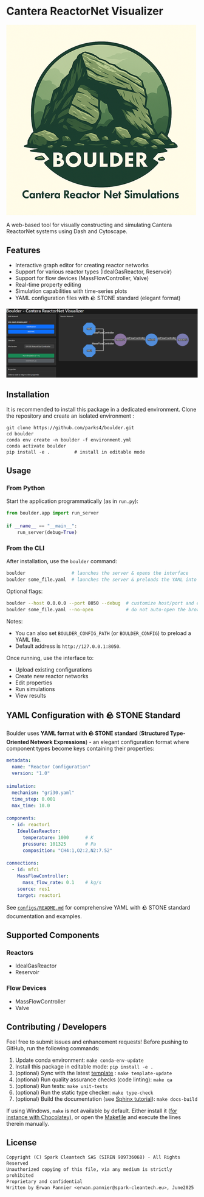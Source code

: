 # Cantera ReactorNet Visualizer

![logo](docs/boulder_logo_small.png)

A web-based tool for visually constructing and simulating Cantera ReactorNet systems using Dash and Cytoscape.

## Features

- Interactive graph editor for creating reactor networks
- Support for various reactor types (IdealGasReactor, Reservoir)
- Support for flow devices (MassFlowController, Valve)
- Real-time property editing
- Simulation capabilities with time-series plots
- YAML configuration files with 🪨 STONE standard (elegant format)

![screenshot](docs/mix_streams_example.png)

## Installation

It is recommended to install this package in a dedicated environment. Clone the repository and create
an isolated environment :

```
git clone https://github.com/parks4/boulder.git
cd boulder
conda env create -n boulder -f environment.yml
conda activate boulder
pip install -e .         # install in editable mode
```

## Usage

### From Python

Start the application programmatically (as in `run.py`):

```python
from boulder.app import run_server

if __name__ == "__main__":
    run_server(debug=True)
```

### From the CLI

After installation, use the `boulder` command:

```bash
boulder                 # launches the server & opens the interface
boulder some_file.yaml  # launches the server & preloads the YAML into the UI
```

Optional flags:

```bash
boulder --host 0.0.0.0 --port 8050 --debug  # customize host/port and enable debug
boulder some_file.yaml --no-open            # do not auto-open the browser
```

Notes:

- You can also set `BOULDER_CONFIG_PATH` (or `BOULDER_CONFIG`) to preload a YAML file.
- Default address is `http://127.0.0.1:8050`.

Once running, use the interface to:

- Upload existing configurations
- Create new reactor networks
- Edit properties
- Run simulations
- View results

## YAML Configuration with 🪨 STONE Standard

Boulder uses **YAML format with 🪨 STONE standard** (**Structured Type-Oriented Network Expressions**) - an elegant configuration format where component types become keys containing their properties:

```yaml
metadata:
  name: "Reactor Configuration"
  version: "1.0"

simulation:
  mechanism: "gri30.yaml"
  time_step: 0.001
  max_time: 10.0

components:
  - id: reactor1
    IdealGasReactor:
      temperature: 1000      # K
      pressure: 101325       # Pa
      composition: "CH4:1,O2:2,N2:7.52"

connections:
  - id: mfc1
    MassFlowController:
      mass_flow_rate: 0.1    # kg/s
    source: res1
    target: reactor1
```

See [`configs/README.md`](configs/README.md) for comprehensive YAML with 🪨 STONE standard documentation and examples.

## Supported Components

### Reactors

- IdealGasReactor
- Reservoir

### Flow Devices

- MassFlowController
- Valve

## Contributing / Developers

Feel free to submit issues and enhancement requests!
Before pushing to GitHub, run the following commands:

1. Update conda environment: `make conda-env-update`
1. Install this package in editable mode: `pip install -e .`
1. (optional) Sync with the latest [template](https://github.com/spark-cleantech/package-template) : `make template-update`
1. (optional) Run quality assurance checks (code linting): `make qa`
1. (optional) Run tests: `make unit-tests`
1. (optional) Run the static type checker: `make type-check`
1. (optional) Build the documentation (see [Sphinx tutorial](https://www.sphinx-doc.org/en/master/tutorial/)): `make docs-build`

If using Windows, `make` is not available by default. Either install it
([for instance with Chocolatey](https://stackoverflow.com/questions/32127524/how-to-install-and-use-make-in-windows)),
or open the [Makefile](./Makefile) and execute the lines therein manually.

## License

```
Copyright (C) Spark Cleantech SAS (SIREN 909736068) - All Rights Reserved
Unauthorized copying of this file, via any medium is strictly prohibited
Proprietary and confidential
Written by Erwan Pannier <erwan.pannier@spark-cleantech.eu>, June2025
```
